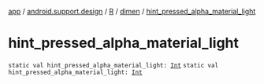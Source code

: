 [app](../../../index.md) / [android.support.design](../../index.md) / [R](../index.md) / [dimen](index.md) / [hint_pressed_alpha_material_light](.)

# hint_pressed_alpha_material_light

`static val hint_pressed_alpha_material_light: `[`Int`](https://kotlinlang.org/api/latest/jvm/stdlib/kotlin/-int/index.html)
`static val hint_pressed_alpha_material_light: `[`Int`](https://kotlinlang.org/api/latest/jvm/stdlib/kotlin/-int/index.html)